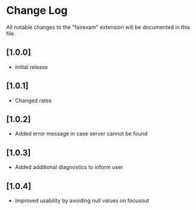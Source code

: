 # Change Log

All notable changes to the "fairexam" extension will be documented in this file.

## [1.0.0]

- Initial release

## [1.0.1]

- Changed rates

## [1.0.2]

- Added error message in case server cannot be found

## [1.0.3]

- Added additional diagnostics to inform user

## [1.0.4]

- Improved usability by avoiding null values on focusout
